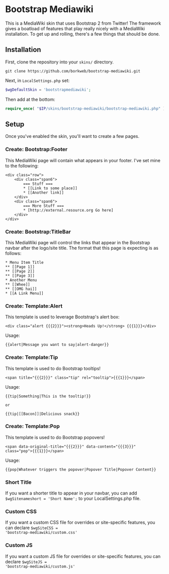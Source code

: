 # Bootstrap Mediawiki

This is a MediaWiki skin that uses Bootstrap 2 from Twitter!  The framework gives a boatload of features that play really nicely with a MediaWiki installation.  To get up and rolling, there's a few things that should be done.

## Installation
First, clone the repository into your `skins/` directory.

````
git clone https://github.com/borkweb/bootstrap-mediawiki.git
````

Next, in `LocalSettings.php` set:

````php
$wgDefaultSkin = 'bootstrapmediawiki';
````

Then add at the bottom:

````php
require_once( "$IP/skins/bootstrap-mediawiki/bootstrap-mediawiki.php" );
````

## Setup
Once you've enabled the skin, you'll want to create a few pages.

### Create: Bootstrap:Footer
This MediaWiki page will contain what appears in your footer.  I've set mine to the following:

	<div class="row">
		<div class="span6">
			=== Stuff ===
			* [[Link to some place]]
			* [[Another link]]
		</div>
		<div class="span6">
			=== More Stuff ===
			* [http://external.resource.org Go here]
		</div>
	</div>


### Create: Bootstrap:TitleBar
This MediaWiki page will control the links that appear in the Bootstrap navbar after the logo/site title.  The format that this page is expecting is as follows:

	* Menu Item Title
	** [[Page 1]]
	** [[Page 2]]
	** [[Page 3]]
	* Another Menu
	** [[Whee]]
	** [[OMG hai]]
	* [[A Link Menu]]


### Create: Template:Alert
This template is used to leverage Bootstrap's alert box:

	<div class="alert {{{2}}}"><strong>Heads Up!</strong> {{{1}}}</div>

Usage:

	{{alert|Message you want to say|alert-danger}}

### Create: Template:Tip
This template is used to do Bootstrap tooltips!

	<span title="{{{2}}}" class="tip" rel="tooltip">{{{1}}}</span>

Usage:

	{{tip|Something|This is the tooltip!}}

	or

	{{tip|[[Bacon]]|Delicious snack}}

### Create: Template:Pop
This template is used to do Bootstrap popovers!

	<span data-original-title="{{{2}}}" data-content="{{{3}}}" class="pop">{{{1}}}</span>

Usage:

	{{pop|Whatever triggers the popover|Popover Title|Popover Content}}

### Short Title
If you want a shorter title to appear in your navbar, you can add <code>$wgSitenameshort = 'Short Name';</code> to your LocalSettings.php file.

### Custom CSS
If you want a custom CSS file for overrides or site-specific features,
you can declare <code>$wgSiteCSS = 'bootstrap-mediawiki/custom.css'</code>

### Custom JS
If you want a custom JS file for overrides or site-specific features,
you can declare <code>$wgSiteJS = 'bootstrap-mediawiki/custom.js'</code>
